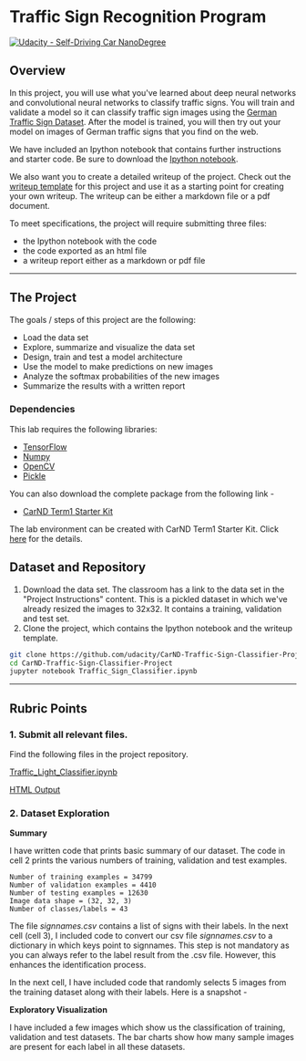 # Traffic Sign Recognition Program
[![Udacity - Self-Driving Car NanoDegree](https://s3.amazonaws.com/udacity-sdc/github/shield-carnd.svg)](http://www.udacity.com/drive)

Overview
---
In this project, you will use what you've learned about deep neural networks and convolutional neural networks to classify traffic signs. You will train and validate a model so it can classify traffic sign images using the [German Traffic Sign Dataset](http://benchmark.ini.rub.de/?section=gtsrb&subsection=dataset). After the model is trained, you will then try out your model on images of German traffic signs that you find on the web.

We have included an Ipython notebook that contains further instructions 
and starter code. Be sure to download the [Ipython notebook](https://github.com/udacity/CarND-Traffic-Sign-Classifier-Project/blob/master/Traffic_Sign_Classifier.ipynb). 

We also want you to create a detailed writeup of the project. Check out the [writeup template](https://github.com/udacity/CarND-Traffic-Sign-Classifier-Project/blob/master/writeup_template.md) for this project and use it as a starting point for creating your own writeup. The writeup can be either a markdown file or a pdf document.

To meet specifications, the project will require submitting three files: 
* the Ipython notebook with the code
* the code exported as an html file
* a writeup report either as a markdown or pdf file 

---

The Project
---
The goals / steps of this project are the following:
* Load the data set
* Explore, summarize and visualize the data set
* Design, train and test a model architecture
* Use the model to make predictions on new images
* Analyze the softmax probabilities of the new images
* Summarize the results with a written report

### Dependencies
This lab requires the following libraries:

* [TensorFlow](https://www.tensorflow.org/install)
* [Numpy](https://numpy.org/doc/1.18/user/install.html)
* [OpenCV](https://docs.opencv.org/master/d7/d9f/tutorial_linux_install.html)
* [Pickle](https://pypi.org/)

You can also download the complete package from the following link -

* [CarND Term1 Starter Kit](https://github.com/udacity/CarND-Term1-Starter-Kit)

The lab environment can be created with CarND Term1 Starter Kit. Click [here](https://github.com/udacity/CarND-Term1-Starter-Kit/blob/master/README.md) for the details.

## Dataset and Repository

1. Download the data set. The classroom has a link to the data set in the "Project Instructions" content. This is a pickled dataset in which we've already resized the images to 32x32. It contains a training, validation and test set.
2. Clone the project, which contains the Ipython notebook and the writeup template.
```sh
git clone https://github.com/udacity/CarND-Traffic-Sign-Classifier-Project
cd CarND-Traffic-Sign-Classifier-Project
jupyter notebook Traffic_Sign_Classifier.ipynb
```
---

## Rubric Points

### 1. Submit all relevant files.

Find the following files in the project repository.

[Traffic_Light_Classifier.ipynb](https://github.com/gauborg/Traffic_Sign_Classifier-gauborg/blob/master/Traffic_Sign_Classifier.ipynb)

[HTML Output]()


### 2. Dataset Exploration

**Summary**

I have written code that prints basic summary of our dataset. The code in cell 2 prints the various numbers of training, validation and test examples.

```output
Number of training examples = 34799
Number of validation examples = 4410
Number of testing examples = 12630
Image data shape = (32, 32, 3)
Number of classes/labels = 43
```

The file *signnames.csv* contains a list of signs with their labels. In the next cell (cell 3), I included code to convert our csv file *signnames.csv* to a dictionary in which keys point to signnames. This step is not mandatory as you can always refer to the label result from the .csv file. However, this enhances the identification process.

In the next cell, I have included code that randomly selects 5 images from the training dataset along with their labels. Here is a snapshot -



**Exploratory Visualization**

I have included a few images which show us the classification of training, validation and test datasets. The bar charts show how many sample images are present for each label in all these datasets.


